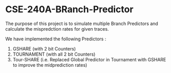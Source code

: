 # CSE-240A-BRanch-Predictor

The purpose of this project is to simulate multiple Branch Predictors and calculate the mispredction rates for given traces.

We have implemented the following Predictors : 
1. GSHARE (with 2 bit Counters)
2. TOURNAMENT (with all 2 bit Counters)
3. Tour-SHARE (i.e. Replaced Global Predictor in Tournament with GSHARE to improve the midprediction rates)
